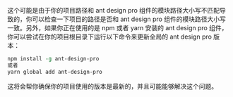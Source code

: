 这个可能是由于你的项目路径和 ant design pro 组件的模块路径大小写不匹配导致的，你可以检查一下项目的路径是否和 ant design pro 组件的模块路径大小写一致。另外，如果你正在使用的是 npm 或者 yarn 安装的 ant design pro 组件，你可以尝试在你的项目根目录下运行以下命令来更新全局的 ant design pro 版本：

```perl
npm install -g ant-design-pro
或者
yarn global add ant-design-pro
```

这将会帮你确保你的项目使用的版本是最新的，并且可能能够解决这个问题。

